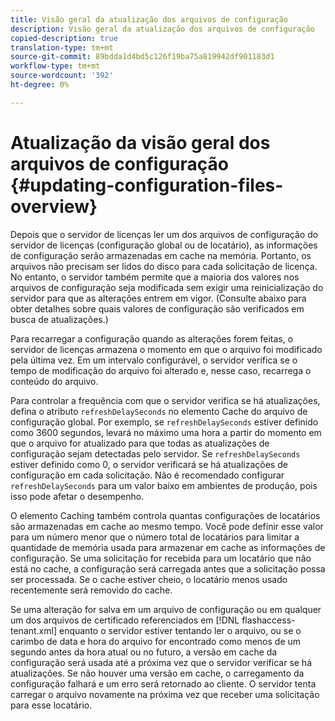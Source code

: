 ```yaml
---
title: Visão geral da atualização dos arquivos de configuração
description: Visão geral da atualização dos arquivos de configuração
copied-description: true
translation-type: tm+mt
source-git-commit: 89bdda1d4bd5c126f19ba75a819942df901183d1
workflow-type: tm+mt
source-wordcount: '392'
ht-degree: 0%

---
```



# Atualização da visão geral dos arquivos de configuração {#updating-configuration-files-overview}

Depois que o servidor de licenças ler um dos arquivos de configuração do servidor de licenças (configuração global ou de locatário), as informações de configuração serão armazenadas em cache na memória. Portanto, os arquivos não precisam ser lidos do disco para cada solicitação de licença. No entanto, o servidor também permite que a maioria dos valores nos arquivos de configuração seja modificada sem exigir uma reinicialização do servidor para que as alterações entrem em vigor. (Consulte abaixo para obter detalhes sobre quais valores de configuração são verificados em busca de atualizações.)

Para recarregar a configuração quando as alterações forem feitas, o servidor de licenças armazena o momento em que o arquivo foi modificado pela última vez. Em um intervalo configurável, o servidor verifica se o tempo de modificação do arquivo foi alterado e, nesse caso, recarrega o conteúdo do arquivo.

Para controlar a frequência com que o servidor verifica se há atualizações, defina o atributo `refreshDelaySeconds` no elemento Cache do arquivo de configuração global. Por exemplo, se `refreshDelaySeconds` estiver definido como 3600 segundos, levará no máximo uma hora a partir do momento em que o arquivo for atualizado para que todas as atualizações de configuração sejam detectadas pelo servidor. Se `refreshDelaySeconds` estiver definido como 0, o servidor verificará se há atualizações de configuração em cada solicitação. Não é recomendado configurar `refreshDelaySeconds` para um valor baixo em ambientes de produção, pois isso pode afetar o desempenho.

O elemento Caching também controla quantas configurações de locatários são armazenadas em cache ao mesmo tempo. Você pode definir esse valor para um número menor que o número total de locatários para limitar a quantidade de memória usada para armazenar em cache as informações de configuração. Se uma solicitação for recebida para um locatário que não está no cache, a configuração será carregada antes que a solicitação possa ser processada. Se o cache estiver cheio, o locatário menos usado recentemente será removido do cache.

Se uma alteração for salva em um arquivo de configuração ou em qualquer um dos arquivos de certificado referenciados em [!DNL flashaccess-tenant.xml] enquanto o servidor estiver tentando ler o arquivo, ou se o carimbo de data e hora do arquivo for encontrado como menos de um segundo antes da hora atual ou no futuro, a versão em cache da configuração será usada até a próxima vez que o servidor verificar se há atualizações. Se não houver uma versão em cache, o carregamento da configuração falhará e um erro será retornado ao cliente. O servidor tenta carregar o arquivo novamente na próxima vez que receber uma solicitação para esse locatário.
